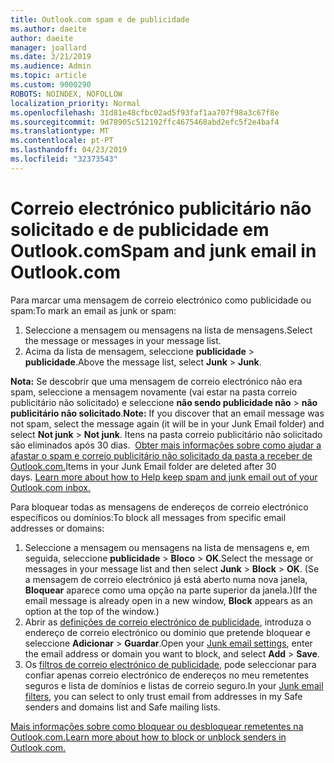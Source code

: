 ```yaml
---
title: Outlook.com spam e de publicidade
ms.author: daeite
author: daeite
manager: joallard
ms.date: 3/21/2019
ms.audience: Admin
ms.topic: article
ms.custom: 9000290
ROBOTS: NOINDEX, NOFOLLOW
localization_priority: Normal
ms.openlocfilehash: 31d81e48cfbc02ad5f93faf1aa707f98a3c67f8e
ms.sourcegitcommit: 9d78905c512192ffc4675468abd2efc5f2e4baf4
ms.translationtype: MT
ms.contentlocale: pt-PT
ms.lasthandoff: 04/23/2019
ms.locfileid: "32373543"
---
```

# <a name="spam-and-junk-email-in-outlookcom"></a><span data-ttu-id="5b6c5-102">Correio electrónico publicitário não solicitado e de publicidade em Outlook.com</span><span class="sxs-lookup"><span data-stu-id="5b6c5-102">Spam and junk email in Outlook.com</span></span>

<span data-ttu-id="5b6c5-103">Para marcar uma mensagem de correio electrónico como publicidade ou spam:</span><span class="sxs-lookup"><span data-stu-id="5b6c5-103">To mark an email as junk or spam:</span></span>

1. <span data-ttu-id="5b6c5-104">Seleccione a mensagem ou mensagens na lista de mensagens.</span><span class="sxs-lookup"><span data-stu-id="5b6c5-104">Select the message or messages in your message list.</span></span>
1. <span data-ttu-id="5b6c5-105">Acima da lista de mensagem, seleccione **publicidade** > **publicidade**.</span><span class="sxs-lookup"><span data-stu-id="5b6c5-105">Above the message list, select **Junk** > **Junk**.</span></span>

<span data-ttu-id="5b6c5-106">**Nota:** Se descobrir que uma mensagem de correio electrónico não era spam, seleccione a mensagem novamente (vai estar na pasta correio publicitário não solicitado) e seleccione **não sendo publicidade não** > **não publicitário não solicitado**.</span><span class="sxs-lookup"><span data-stu-id="5b6c5-106">**Note:** If you discover that an email message was not spam, select the message again (it will be in your Junk Email folder) and select **Not junk** > **Not junk**.</span></span> <span data-ttu-id="5b6c5-107">Itens na pasta correio publicitário não solicitado são eliminados após 30 dias.  [Obter mais informações sobre como ajudar a afastar o spam e correio publicitário não solicitado da pasta a receber de Outlook.com.](https://support.office.com/article/a3ece97b-82f8-4a5e-9ac3-e92fa6427ae4)</span><span class="sxs-lookup"><span data-stu-id="5b6c5-107">Items in your Junk Email folder are deleted after 30 days. [Learn more about how to Help keep spam and junk email out of your Outlook.com inbox.](https://support.office.com/article/a3ece97b-82f8-4a5e-9ac3-e92fa6427ae4)</span></span>

<span data-ttu-id="5b6c5-108">Para bloquear todas as mensagens de endereços de correio electrónico específicos ou domínios:</span><span class="sxs-lookup"><span data-stu-id="5b6c5-108">To block all messages from specific email addresses or domains:</span></span>

1. <span data-ttu-id="5b6c5-109">Seleccione a mensagem ou mensagens na lista de mensagens e, em seguida, seleccione **publicidade** > **Bloco** > **OK**.</span><span class="sxs-lookup"><span data-stu-id="5b6c5-109">Select the message or messages in your message list and then select **Junk** > **Block** > **OK**.</span></span> <span data-ttu-id="5b6c5-110">(Se a mensagem de correio electrónico já está aberto numa nova janela, **Bloquear** aparece como uma opção na parte superior da janela.)</span><span class="sxs-lookup"><span data-stu-id="5b6c5-110">(If the email message is already open in a new window, **Block** appears as an option at the top of the window.)</span></span>
1. <span data-ttu-id="5b6c5-111">Abrir as [definições de correio electrónico de publicidade](https://outlook.live.com/mail/options/mail/junkEmail/blockedSendersAndDomainsV2), introduza o endereço de correio electrónico ou domínio que pretende bloquear e seleccione **Adicionar** > **Guardar**.</span><span class="sxs-lookup"><span data-stu-id="5b6c5-111">Open your [Junk email settings](https://outlook.live.com/mail/options/mail/junkEmail/blockedSendersAndDomainsV2), enter the email address or domain you want to block, and select **Add** > **Save**.</span></span>
1. <span data-ttu-id="5b6c5-112">Os [filtros de correio electrónico de publicidade](https://outlook.live.com/mail/options/mail/junkEmail/filtersOption), pode seleccionar para confiar apenas correio electrónico de endereços no meu remetentes seguros e lista de domínios e listas de correio seguro.</span><span class="sxs-lookup"><span data-stu-id="5b6c5-112">In your [Junk email filters](https://outlook.live.com/mail/options/mail/junkEmail/filtersOption), you can select to only trust email from addresses in my Safe senders and domains list and Safe mailing lists.</span></span>

[<span data-ttu-id="5b6c5-113">Mais informações sobre como bloquear ou desbloquear remetentes na Outlook.com.</span><span class="sxs-lookup"><span data-stu-id="5b6c5-113">Learn more about how to block or unblock senders in Outlook.com.</span></span>](https://support.office.com/article/afba1c94-77bb-4f50-8b85-057cf52f4d5e)